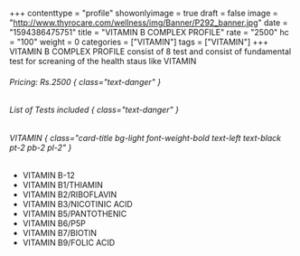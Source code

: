 +++
contenttype = "profile"
showonlyimage = true
draft = false
image = "http://www.thyrocare.com/wellness/img/Banner/P292_banner.jpg"
date = "1594386475751"
title = "VITAMIN B COMPLEX PROFILE"
rate = "2500"
hc = "100"
weight = 0
categories = ["VITAMIN"]
tags = ["VITAMIN"]
+++
VITAMIN B COMPLEX PROFILE consist of 8 test and consist of fundamental test for screaning of the health staus like VITAMIN
<!--more-->
###### Pricing: Rs.2500 { class="text-danger" }

###### List of Tests included { class="text-danger" }

###### VITAMIN { class="card-title bg-light font-weight-bold text-left text-black pt-2 pb-2 pl-2" } 
* VITAMIN B-12
* VITAMIN B1/THIAMIN
* VITAMIN B2/RIBOFLAVIN
* VITAMIN B3/NICOTINIC ACID
* VITAMIN B5/PANTOTHENIC
* VITAMIN B6/P5P
* VITAMIN B7/BIOTIN
* VITAMIN B9/FOLIC ACID
